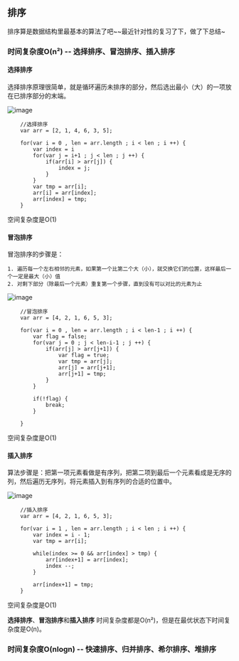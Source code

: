 ## 排序

排序算是数据结构里最基本的算法了吧~~最近针对性的复习了下，做了下总结~

### 时间复杂度O(n²) -- 选择排序、冒泡排序、插入排序

#### 选择排序

选择排序原理很简单，就是循环遍历未排序的部分，然后选出最小（大）的一项放在已排序部分的末端。

![image](https://github.com/yukiyuki1900/Data-Structures-and-Algorithms/blob/master/%E6%8E%92%E5%BA%8F/selectionSort.gif)

```
    //选择排序
    var arr = [2, 1, 4, 6, 3, 5];

    for(var i = 0 , len = arr.length ; i < len ; i ++) {
        var index = i
        for(var j = i+1 ; j < len ; j ++) {
            if(arr[i] > arr[j]) {
                index = j;
            }
        }
        var tmp = arr[i];
        arr[i] = arr[index];
        arr[index] = tmp;
    }
```

空间复杂度是O(1)


#### 冒泡排序

冒泡排序的步骤是：

    1. 遍历每一个左右相邻的元素，如果第一个比第二个大（小），就交换它们的位置，这样最后一个一定是最大（小）值
    2. 对剩下部分（除最后一个元素）重复第一个步骤，直到没有可以对比的元素为止

![image](https://github.com/yukiyuki1900/Data-Structures-and-Algorithms/blob/master/%E6%8E%92%E5%BA%8F/bubbleSort.gif)

```
    //冒泡排序
    var arr = [4, 2, 1, 6, 5, 3];

    for(var i = 0 , len = arr.length ; i < len-1 ; i ++) {
        var flag = false;
        for(var j = 0 ; j < len-i-1 ; j ++) {
            if(arr[j] > arr[j+1]) {
                var flag = true;
                var tmp = arr[j];
                arr[j] = arr[j+1];
                arr[j+1] = tmp;
            }
        }

        if(!flag) {
            break;
        }
        
    }
```

空间复杂度是O(1)


#### 插入排序

算法步骤是：把第一项元素看做是有序列，把第二项到最后一个元素看成是无序的列，然后遍历无序列，将元素插入到有序列的合适的位置中。

![image](https://github.com/yukiyuki1900/Data-Structures-and-Algorithms/blob/master/%E6%8E%92%E5%BA%8F/insertionSort.gif)

```
    //插入排序
    var arr = [4, 2, 1, 6, 5, 3];

    for(var i = 1 , len = arr.length ; i < len ; i ++) {
        var index = i - 1;
        var tmp = arr[i];

        while(index >= 0 && arr[index] > tmp) {
            arr[index+1] = arr[index];
            index --;
        }

        arr[index+1] = tmp;
    }
```

空间复杂度是O(1)

**选择排序**、**冒泡排序**和**插入排序** 时间复杂度都是O(n²)，但是在最优状态下时间复杂度是O(n)。


### 时间复杂度O(nlogn) -- 快速排序、归并排序、希尔排序、堆排序

